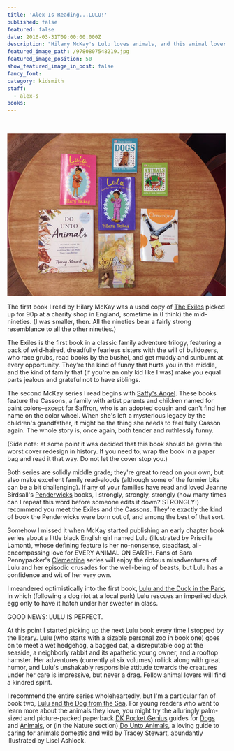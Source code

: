 ```yaml
---
title: 'Alex Is Reading...LULU!'
published: false
featured: false
date: 2016-03-31T09:00:00.000Z
description: "Hilary McKay's Lulu loves animals, and this animal lover loves Lulu."
featured_image_path: /9780807548219.jpg
featured_image_position: 50
show_featured_image_in_post: false
fancy_font:
category: kidsmith
staff:
  - alex-s
books:
---
```



&nbsp;

![](/uploads/versions/img_2554smaller---x----500-371x---.jpg)

The first book I read by Hilary McKay was a used copy of [The Exiles](http://www.brooklinebooksmith-shop.com/book/9781416967286) picked up for 90p at a charity shop in England, sometime in (I think) the mid-nineties. (I was smaller, then. All the nineties bear a fairly strong resemblance to all the other nineties.)

The Exiles is the first book in a classic family adventure trilogy, featuring a pack of wild-haired, dreadfully fearless sisters with the will of bulldozers, who race grubs, read books by the bushel, and get muddy and sunburnt at every opportunity. They're the kind of funny that hurts you in the middle, and the kind of family that (if you're an only kid like I was) make you equal parts jealous and grateful not to have siblings.

The second McKay series I read begins with [Saffy's Angel](http://www.brooklinebooksmith-shop.com/book/9780689849343). These books feature the Cassons, a family with artist parents and children named for paint colors–except for Saffron, who is an adopted cousin and can't find her name on the color wheel. When she's left a mysterious legacy by the children's grandfather, it might be the thing she needs to feel fully Casson again. The whole story is, once again, both tender and ruthlessly funny.

(Side note: at some point it was decided that this book should be given the worst cover redesign in history. If you need to, wrap the book in a paper bag and read it that way. Do not let the cover stop you.)

Both series are solidly middle grade; they're great to read on your own, but also make excellent family read-alouds (although some of the funnier bits can be a bit challenging). If any of your families have read and loved Jeanne Birdsall's [Penderwicks](http://www.brooklinebooksmith-shop.com/book/9780440420477) books, I strongly, strongly, strongly (how many times can I repeat this word before someone edits it down? STRONGLY!) recommend you meet the Exiles and the Cassons. They're exactly the kind of book the Penderwicks were born out of, and among the best of that sort.

Somehow I missed it when McKay started publishing an early chapter book series about a little black English girl named Lulu (illustrated by Priscilla Lamont), whose defining feature is her no-nonsense, steadfast, all-encompassing love for EVERY ANIMAL ON EARTH. Fans of Sara Pennypacker's [Clementine](http://www.brooklinebooksmith-shop.com/book/9780786838837) series will enjoy the riotous misadventures of Lulu and her episodic crusades for the well-being of beasts, but Lulu has a confidence and wit of her very own.

I meandered optimistically into the first book, [Lulu and the Duck in the Park](http://www.brooklinebooksmith-shop.com/book/9780807548097), in which (following a dog riot at a local park) Lulu rescues an imperiled duck egg only to have it hatch under her sweater in class.

GOOD NEWS: LULU IS PERFECT.

At this point I started picking up the next Lulu book every time I stopped by the library. Lulu (who starts with a sizable personal zoo in book one) goes on to meet a wet hedgehog, a bagged cat, a disreputable dog at the seaside, a neighborly rabbit and its apathetic young owner, and a rooftop hamster. Her adventures (currently at six volumes) rollick along with great humor, and Lulu's unshakably responsible attitude towards the creatures under her care is impressive, but never a drag. Fellow animal lovers will find a kindred spirit.

I recommend the entire series wholeheartedly, but I'm a particular fan of book two, [Lulu and the Dog from the Sea](http://www.brooklinebooksmith-shop.com/book/9780807548219). For young readers who want to learn more about the animals they love, you might try the alluringly palm-sized and picture-packed paperback [DK Pocket Genius](http://www.brooklinebooksmith-shop.com/search/site/pocket%2520genius) guides for [Dogs](http://www.brooklinebooksmith-shop.com/book/9781465445858) and [Animals](http://www.brooklinebooksmith-shop.com/book/9780756692841), or (in the Nature section) [Do Unto Animals](http://www.brooklinebooksmith-shop.com/book/9781579656232), a loving guide to caring for animals domestic and wild by Tracey Stewart, abundantly illustrated by Lisel Ashlock.
